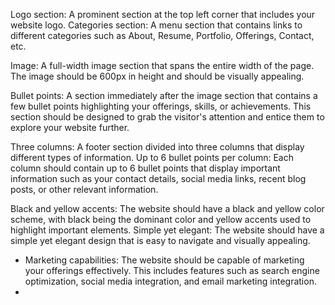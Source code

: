 <title>
- Header Section
</title>
<description>

Logo section: A prominent section at the top left corner that includes your website logo.
Categories section: A menu section that contains links to different categories such as About, Resume, Portfolio, Offerings, Contact, etc.
</description>
<title>
- Main Section
</title>
<description>
<section 1>

Image: A full-width image section that spans the entire width of the page. The image should be 600px in height and should be visually appealing.
</section 1>

<section 2>

Bullet points: A section immediately after the image section that contains a few bullet points highlighting your offerings, skills, or achievements. This section should be designed to grab the visitor's attention and entice them to explore your website further.
</section 2>
</description>
<title>
- Footer Section
</title>
<description>

Three columns: A footer section divided into three columns that display different types of information.
Up to 6 bullet points per column: Each column should contain up to 6 bullet points that display important information such as your contact details, social media links, recent blog posts, or other relevant information.
</description>
<title>
- Stylization
</title>

Black and yellow accents: The website should have a black and yellow color scheme, with black being the dominant color and yellow accents used to highlight important elements.
Simple yet elegant: The website should have a simple yet elegant design that is easy to navigate and visually appealing.
</description>
<title>
Capabilities
</title>
<description>

- Marketing capabilities: The website should be capable of marketing your offerings effectively. This includes features such as search engine optimization, social media integration, and email marketing integration.
- </description>
